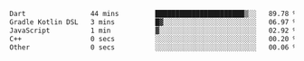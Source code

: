 
<!--START_SECTION:waka-->

```txt
Dart                44 mins         ██████████████████████▒░░   89.78 %
Gradle Kotlin DSL   3 mins          █▓░░░░░░░░░░░░░░░░░░░░░░░   06.97 %
JavaScript          1 min           ▓░░░░░░░░░░░░░░░░░░░░░░░░   02.92 %
C++                 0 secs          ░░░░░░░░░░░░░░░░░░░░░░░░░   00.20 %
Other               0 secs          ░░░░░░░░░░░░░░░░░░░░░░░░░   00.06 %
```

<!--END_SECTION:waka-->
